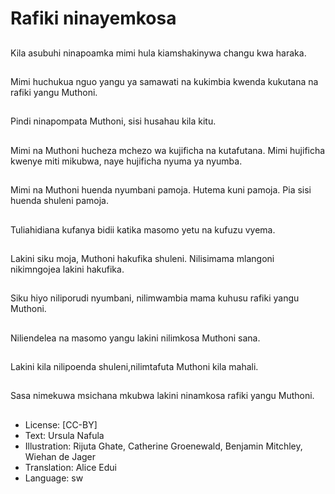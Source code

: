 # Rafiki ninayemkosa

##
Kila asubuhi
ninapoamka mimi hula
kiamshakinywa changu
kwa haraka.

##
Mimi huchukua nguo yangu ya samawati na kukimbia
kwenda kukutana na rafiki yangu Muthoni.

##
Pindi ninapompata
Muthoni, sisi husahau
kila kitu.

##
Mimi na Muthoni hucheza mchezo wa kujificha na
kutafutana. Mimi hujificha kwenye miti mikubwa, naye
hujificha nyuma ya nyumba.

##
Mimi na Muthoni huenda nyumbani pamoja.
Hutema kuni pamoja.
Pia sisi huenda shuleni pamoja.

##
Tuliahidiana kufanya bidii katika masomo yetu na kufuzu
vyema.

##
Lakini siku moja,
Muthoni hakufika
shuleni.
Nilisimama mlangoni
nikimngojea lakini
hakufika.

##
Siku hiyo niliporudi nyumbani, nilimwambia mama kuhusu
rafiki yangu Muthoni.

##
Niliendelea na masomo
yangu lakini nilimkosa
Muthoni sana.

##
Lakini kila nilipoenda
shuleni,nilimtafuta
Muthoni kila mahali.

##
Sasa nimekuwa msichana mkubwa lakini ninamkosa rafiki
yangu Muthoni.

##
* License: [CC-BY]
* Text: Ursula Nafula
* Illustration: Rijuta Ghate, Catherine Groenewald, Benjamin Mitchley, Wiehan de Jager
* Translation: Alice Edui
* Language: sw
